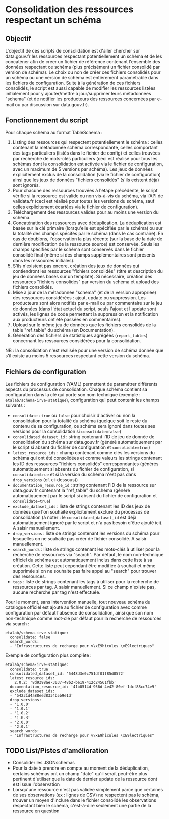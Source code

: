 # Consolidation des ressources respectant un schéma

## Objectif

L'objectif de ces scripts de consolidation est d'aller chercher sur data.gouv.fr les ressources respectant potentiellement un schéma et de les concaténer afin de créer un fichier de référence contenant l'ensemble des données respectant ce schéma (plus précisément un fichier consolidé par version de schéma). Le choix ou non de créer ces fichiers consolidés pour un schéma ou une version de schéma est entièrement paramétrable dans les fichiers de configuration. Suite à la génération de ces fichiers consolidés, le script est aussi capable de modifier les ressources listées initialement pour y ajouter/mettre à jour/supprimer leurs métadonnées "schema" (et de notifier les producteurs des ressources concernées par e-mail ou par discussion sur data.gouv.fr).

## Fonctionnement du script

Pour chaque schéma au format TableSchema :
1. Listing des ressources qui respectent potentiellement le schéma : celles contenant la métadonnée schéma correspondante, celles comportant des tags particuliers (listés dans le fichier de config) et celles trouvées par recherche de mots-clés particuliers (ceci est réalisé pour tous les schémas dont la consolidation est activée via le fichier de configuration, avec un maximum de 5 versions par schéma). Les jeux de données explicitement exclus de la consolidation (via le fichier de configuration) ainsi que les jeux de données "fichiers consolidés" (s'ils existent déjà) sont ignorés.
2. Pour chacune des ressources trouvées à l'étape précédente, le script vérifie si la ressource est valide ou non vis-à-vis du schéma, via l'API de validata.fr (ceci est réalisé pour toutes les versions du schéma, sauf celles explicitement écartées via le fichier de configuration).
3. Téléchargement des ressources valides pour au moins une version du schéma.
4. Concaténation des ressources avec déduplication. La déduplication est basée sur la clé primaire (lorsqu'elle est spécifiée par le schéma) ou sur la totalité des champs spécifés par le schéma (dans le cas contraire). En cas de doublons, l'observation la plus récente (sur la base de la date de dernière modification de la ressource source) est conservée. Seuls les champs spécifiés par le schéma sont conservés dans le fichier consolidé final (même si des champs supplémentaires sont présents dans les ressources initiales).
5. S'ils n'existent pas encore, création des jeux de données qui contiendront les ressources "fichiers consolidés" (titre et description du jeu de données basés sur un template). Si nécessaire, création des ressources "fichiers consolidés" par version du schéma et upload des fichiers consolidés.
6. Mise à jour de la métadonnée "schema" (et de la version appropriée) des ressources considérées : ajout, update ou suppression. Les producteurs sont alors notifiés par e-mail ou par commentaire sur le jeu de données (dans l'état actuel du script, seuls l'ajout et l'update sont activés, les lignes de code permettant la suppression et la notification aux producteurs ont été passées en commentaires).
7. Upload sur le même jeu de données que les fichiers consolidés de la table "ref_table" du schéma (en Documentation).
8. Génération des fichiers de statistiques agrégées (`report_tables`) concernant les ressources considérées pour la consolidation.


NB : la consolidation n'est réalisée pour une version de schéma donnée que s'il existe au moins 5 ressources respectant cette version du schéma.

## Fichiers de configuration

Les fichiers de configuration (YAML) permettent de paramétrer différents aspects du processus de consolidation. Chaque schéma contient sa configuration dans la clé qui porte son nom technique (exemple : `etalab/schema-irve-statique`), configuration qui peut contenir les champs suivants :

- `consolidate` : `true` ou `false` pour choisir d'activer ou non la consolidation pour la totalité du schéma (quelque soit le reste du contenu de sa configuration, ce schéma sera ignoré dans toutes ses versions pour la consolidation si `consolidate=false`)
- `consolidated_dataset_id` : string contenant l'ID de jeu de donnée de consolidation du schéma sur data.gouv.fr (généré automatiquement par le script si absent du fichier de configuration et `consolidate=true`)
- `latest_resource_ids` : champ contenant comme clés les versions du schéma qui ont été consolidées et comme valeurs les strings contenant les ID des ressources "fichiers consolidés" correspondantes (générés automatiquement si absents du fichier de configuration, si `consolidate=true` et si la version du schéma n'est pas dans `drop_versions` (cf. ci-dessous))
- `documentation_resource_id` : string contenant l'ID de la ressource sur data.gouv.fr contenant la "ref_table" du schéma (généré automatiquement par le script si absent du fichier de configuration et `consolidate=true`)
- `exclude_dataset_ids` : liste de strings contenant les ID des jeux de données que l'on souhaite explicitement exclure du processus de consolidation (à noter : le `consolidated_dataset_id` est déjà automatiquement ignoré par le script et n'a pas besoin d'être ajouté ici). A saisir manuellement.
- `drop_versions` : liste de strings contenant les versions du schéma pour lesquelles on ne souhaite pas créer de fichier consolidé. A saisir manuellement.
- `search_words` : liste de strings contenant les mots-clés à utiliser pour la recherche de ressources via "search". Par défaut, le nom non-technique officiel du schéma est automatiquement inclus dans cette liste à sa création. Cette liste peut cependant être modifiée à souhait et même supprimée si on ne souhaite pas faire appel au "search" pour trouver des ressources.
- `tags` : liste de strings contenant les tags à utiliser pour la recherche de ressources par tag. A saisir manuellement. Si ce champ n'existe pas, aucune recherche par tag n'est effectuée.

Pour le moment, sans intervention manuelle, tout nouveau schéma du catalogue officiel est ajouté au fichier de configuration avec comme configuration par défaut l'absence de consolidation, ainsi que son nom non-technique comme mot-clé par défaut pour la recherche de ressources via search :

```
etalab/schema-irve-statique:
  consolidate: false
  search_words:
  - "Infrastructures de recharge pour v\xE9hicules \xE9lectriques"
```

Exemple de configuration plus complète :

```
etalab/schema-irve-statique:
  consolidate: true
  consolidated_dataset_id: '5448d3e0c751df01f85d0572'
  latest_resource_ids:
    2.0.2: '8d9398ae-3037-48b2-be19-412c24561fbb'
  documentation_resource_id: '41b0514d-956d-4e42-80ef-1dcf88cc74e9'
  exclude_dataset_ids:
  - '54231d4a88ee38334b5b9e1d'
  drop_versions:
  - '1.0.0'
  - '1.0.1'
  - '1.0.2'
  - '1.0.3'
  - '2.0.0'
  - '2.0.1'
  search_words:
  - "Infrastructures de recharge pour v\xE9hicules \xE9lectriques"
```

## TODO List/Pistes d'amélioration

- Consolider les JSONschemas
- Pour la date à prendre en compte au moment de la déduplication, certains schémas ont un champ "date" qu'il serait peut-être plus pertinent d'utiliser que la date de dernier update de la ressource dont est issue l'observation
- Lorsqu'une ressource n'est pas validée simplement parce que certaines de ses observations (ex : lignes de CSV) ne respectent pas le schéma, trouver un moyen d'inclure dans le fichier consolidé les observations respectant bien le schéma, c'est-à-dire seulement une partie de la ressource en question

